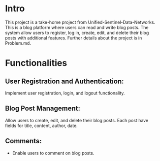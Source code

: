 # Intro
This project is a take-home project from Unified-Sentinel-Data-Networks. This is a blog platform where users can read and write blog posts. The system allow users to register, log in, create, edit, and delete their blog posts with additional features. 
Further details about the project is in Problem.md. 

# Functionalities
## User Registration and Authentication: 
Implement user registration, login, and logout functionality.

## Blog Post Management:
Allow users to create, edit, and delete their blog posts. Each post have fields for title, content, author, date.

## Comments: 
- Enable users to comment on blog posts.
